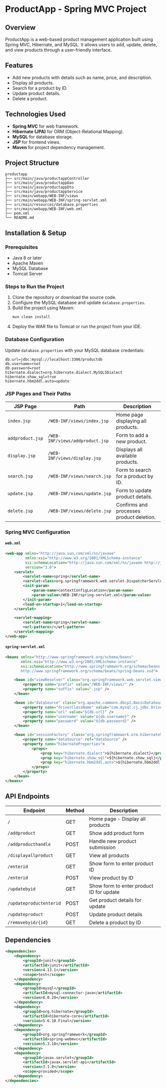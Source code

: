 # ProductApp - Spring MVC Project

## Overview

ProductApp is a web-based product management application built using Spring MVC, Hibernate, and MySQL. It allows users to add, update, delete, and view products through a user-friendly interface.

## Features

- Add new products with details such as name, price, and description.
- Display all products.
- Search for a product by ID.
- Update product details.
- Delete a product.

## Technologies Used

- **Spring MVC** for web framework.
- **Hibernate (JPA)** for ORM (Object-Relational Mapping).
- **MySQL** for database storage.
- **JSP** for frontend views.
- **Maven** for project dependency management.

## Project Structure

```
productapp
├── src/main/java/productappController
├── src/main/java/productappDao
├── src/main/java/productappDto
├── src/main/java/productappService
├── src/main/webapp/WEB-INF/views
├── src/main/webapp/WEB-INF/spring-servlet.xml
├── src/main/resources/database.properties
├── src/main/webapp/WEB-INF/web.xml
├── pom.xml
└── README.md
```

## Installation & Setup

### Prerequisites

- Java 8 or later
- Apache Maven
- MySQL Database
- Tomcat Server

### Steps to Run the Project

1. Clone the repository or download the source code.
2. Configure the MySQL database and update `database.properties`.
3. Build the project using Maven:
   ```sh
   mvn clean install
   ```
4. Deploy the WAR file to Tomcat or run the project from your IDE.

### Database Configuration

Update `database.properties` with your MySQL database credentials:

```
db.url=jdbc:mysql://localhost:3306/productdb
db.username=root
db.password=root
hibernate.dialect=org.hibernate.dialect.MySQL5Dialect
hibernate.show_sql=true
hibernate.hbm2ddl.auto=update
```

### JSP Pages and Their Paths

| JSP Page            | Path                     | Description |
|---------------------|-------------------------|-------------|
| `index.jsp`        | `/WEB-INF/views/index.jsp` | Home page displaying all products. |
| `addproduct.jsp`   | `/WEB-INF/views/addproduct.jsp` | Form to add a new product. |
| `display.jsp`      | `/WEB-INF/views/display.jsp` | Displays all available products. |
| `search.jsp`       | `/WEB-INF/views/search.jsp` | Form to search for a product by ID. |
| `update.jsp`       | `/WEB-INF/views/update.jsp` | Form to update product details. |
| `delete.jsp`       | `/WEB-INF/views/delete.jsp` | Confirms and processes product deletion. |

### Spring MVC Configuration

#### `web.xml`

```xml
<web-app xmlns="http://java.sun.com/xml/ns/javaee"
         xmlns:xsi="http://www.w3.org/2001/XMLSchema-instance"
         xsi:schemaLocation="http://java.sun.com/xml/ns/javaee http://java.sun.com/xml/ns/javaee/web-app_3_0.xsd"
         version="3.0">
    <servlet>
        <servlet-name>spring</servlet-name>
        <servlet-class>org.springframework.web.servlet.DispatcherServlet</servlet-class>
        <init-param>
            <param-name>contextConfigLocation</param-name>
            <param-value>/WEB-INF/spring-servlet.xml</param-value>
        </init-param>
        <load-on-startup>1</load-on-startup>
    </servlet>

    <servlet-mapping>
        <servlet-name>spring</servlet-name>
        <url-pattern>/</url-pattern>
    </servlet-mapping>
</web-app>
```

#### `spring-servlet.xml`

```xml
<beans xmlns="http://www.springframework.org/schema/beans"
       xmlns:xsi="http://www.w3.org/2001/XMLSchema-instance"
       xsi:schemaLocation="http://www.springframework.org/schema/beans 
       http://www.springframework.org/schema/beans/spring-beans.xsd">

    <bean id="viewResolver" class="org.springframework.web.servlet.view.InternalResourceViewResolver">
        <property name="prefix" value="/WEB-INF/views/" />
        <property name="suffix" value=".jsp" />
    </bean>

    <bean id="dataSource" class="org.apache.commons.dbcp2.BasicDataSource">
        <property name="driverClassName" value="com.mysql.cj.jdbc.Driver" />
        <property name="url" value="${db.url}" />
        <property name="username" value="${db.username}" />
        <property name="password" value="${db.password}" />
    </bean>

    <bean id="sessionFactory" class="org.springframework.orm.hibernate5.LocalSessionFactoryBean">
        <property name="dataSource" ref="dataSource" />
        <property name="hibernateProperties">
            <props>
                <prop key="hibernate.dialect">${hibernate.dialect}</prop>
                <prop key="hibernate.show_sql">${hibernate.show_sql}</prop>
                <prop key="hibernate.hbm2ddl.auto">${hibernate.hbm2ddl.auto}</prop>
            </props>
        </property>
    </bean>
</beans>
```

## API Endpoints

| Endpoint                | Method | Description                              |
| ----------------------- | ------ | ---------------------------------------- |
| `/`                     | GET    | Home page - Display all products         |
| `/addproduct`           | GET    | Show add product form                    |
| `/addproducthandle`     | POST   | Handle new product submission            |
| `/displayallproduct`    | GET    | View all products                        |
| `/enterid`              | GET    | Show form to enter product ID            |
| `/enterid`              | POST   | View product by ID                       |
| `/updatebyid`           | GET    | Show form to enter product ID for update |
| `/updateproductenterid` | POST   | Get product details for update           |
| `/updateproduct`        | POST   | Update product details                   |
| `/removebyid/{id}`      | GET    | Delete a product by ID                   |

## Dependencies

```xml
<dependencies>
    <dependency>
        <groupId>junit</groupId>
        <artifactId>junit</artifactId>
        <version>4.13.1</version>
        <scope>test</scope>
    </dependency>
    <dependency>
        <groupId>mysql</groupId>
        <artifactId>mysql-connector-java</artifactId>
        <version>8.0.28</version>
    </dependency>
    <dependency>
        <groupId>org.hibernate</groupId>
        <artifactId>hibernate-core</artifactId>
        <version>5.6.10.Final</version>
    </dependency>
    <dependency>
        <groupId>org.springframework</groupId>
        <artifactId>spring-webmvc</artifactId>
        <version>5.3.18</version>
    </dependency>
    <dependency>
        <groupId>javax.servlet</groupId>
        <artifactId>javax.servlet-api</artifactId>
        <version>3.1.0</version>
        <scope>provided</scope>
    </dependency>
</dependencies>
```

